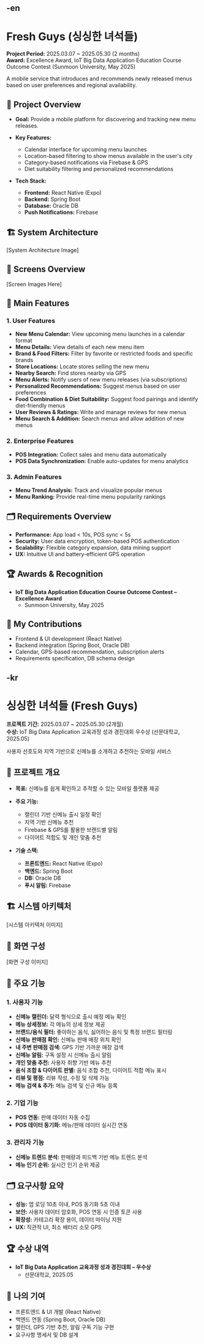 -en
---
# Fresh Guys (싱싱한 녀석들)

**Project Period:** 2025.03.07 ~ 2025.05.30 (2 months)  
**Award:** Excellence Award, IoT Big Data Application Education Course Outcome Contest (Sunmoon University, May 2025)

A mobile service that introduces and recommends newly released menus based on user preferences and regional availability.


## 📌 Project Overview

- **Goal:** Provide a mobile platform for discovering and tracking new menu releases.
- **Key Features:**
  - Calendar interface for upcoming menu launches
  - Location-based filtering to show menus available in the user's city
  - Category-based notifications via Firebase & GPS
  - Diet suitability filtering and personalized recommendations

- **Tech Stack:**
  - **Frontend:** React Native (Expo)
  - **Backend:** Spring Boot
  - **Database:** Oracle DB
  - **Push Notifications:** Firebase


## 🏗 System Architecture

[System Architecture Image]


## 📱 Screens Overview

[Screen Images Here]


## 🔹 Main Features

### 1. User Features
- **New Menu Calendar:** View upcoming menu launches in a calendar format
- **Menu Details:** View details of each new menu item
- **Brand & Food Filters:** Filter by favorite or restricted foods and specific brands
- **Store Locations:** Locate stores selling the new menu
- **Nearby Search:** Find stores nearby via GPS
- **Menu Alerts:** Notify users of new menu releases (via subscriptions)
- **Personalized Recommendations:** Suggest menus based on user preferences
- **Food Combination & Diet Suitability:** Suggest food pairings and identify diet-friendly menus
- **User Reviews & Ratings:** Write and manage reviews for new menus
- **Menu Search & Addition:** Search menus and allow addition of new menus



### 2. Enterprise Features
- **POS Integration:** Collect sales and menu data automatically
- **POS Data Synchronization:** Enable auto-updates for menu analytics



### 3. Admin Features
- **Menu Trend Analysis:** Track and visualize popular menus
- **Menu Ranking:** Provide real-time menu popularity rankings


## 🗂 Requirements Overview

- **Performance:** App load < 10s, POS sync < 5s  
- **Security:** User data encryption, token-based POS authentication  
- **Scalability:** Flexible category expansion, data mining support  
- **UX:** Intuitive UI and battery-efficient GPS operation



## 🏆 Awards & Recognition

- **IoT Big Data Application Education Course Outcome Contest – Excellence Award**  
  - Sunmoon University, May 2025



## 👤 My Contributions

- Frontend & UI development (React Native)
- Backend integration (Spring Boot, Oracle DB)
- Calendar, GPS-based recommendation, subscription alerts
- Requirements specification, DB schema design


-kr
---

# 싱싱한 녀석들 (Fresh Guys)

**프로젝트 기간:** 2025.03.07 ~ 2025.05.30 (2개월)  
**수상:** IoT Big Data Application 교육과정 성과 경진대회 우수상 (선문대학교, 2025.05)

사용자 선호도와 지역 기반으로 신메뉴를 소개하고 추천하는 모바일 서비스



## 📌 프로젝트 개요

- **목표:** 신메뉴를 쉽게 확인하고 추적할 수 있는 모바일 플랫폼 제공
- **주요 기능:**
  - 캘린더 기반 신메뉴 출시 일정 확인
  - 지역 기반 신메뉴 추천
  - Firebase & GPS를 활용한 브랜드별 알림
  - 다이어트 적합도 및 개인 맞춤 추천

- **기술 스택:**
  - **프론트엔드:** React Native (Expo)
  - **백엔드:** Spring Boot
  - **DB:** Oracle DB
  - **푸시 알림:** Firebase



## 🏗 시스템 아키텍처

[시스템 아키텍처 이미지]



## 📱 화면 구성

[화면 구성 이미지]



## 🔹 주요 기능

### 1. 사용자 기능
- **신메뉴 캘린더:** 달력 형식으로 출시 예정 메뉴 확인
- **메뉴 상세정보:** 각 메뉴의 상세 정보 제공
- **브랜드/음식 필터:** 좋아하는 음식, 싫어하는 음식 및 특정 브랜드 필터링
- **신메뉴 판매점 확인:** 신메뉴 판매 매장 위치 확인
- **내 주변 판매점 검색:** GPS 기반 가까운 매장 검색
- **신메뉴 알림:** 구독 설정 시 신메뉴 출시 알림
- **개인 맞춤 추천:** 사용자 취향 기반 메뉴 추천
- **음식 조합 & 다이어트 판별:** 음식 조합 추천, 다이어트 적합 메뉴 표시
- **리뷰 및 평점:** 리뷰 작성, 수정 및 삭제 가능
- **메뉴 검색 & 추가:** 메뉴 검색 및 신규 메뉴 등록



### 2. 기업 기능
- **POS 연동:** 판매 데이터 자동 수집
- **POS 데이터 동기화:** 메뉴/판매 데이터 실시간 연동



### 3. 관리자 기능
- **신메뉴 트렌드 분석:** 판매량과 피드백 기반 메뉴 트렌드 분석
- **메뉴 인기 순위:** 실시간 인기 순위 제공



## 🗂 요구사항 요약

- **성능:** 앱 로딩 10초 이내, POS 동기화 5초 이내  
- **보안:** 사용자 데이터 암호화, POS 연동 시 인증 토큰 사용  
- **확장성:** 카테고리 확장 용이, 데이터 마이닝 지원  
- **UX:** 직관적 UI, 최소 배터리 소모 GPS



## 🏆 수상 내역

- **IoT Big Data Application 교육과정 성과 경진대회 – 우수상**  
  - 선문대학교, 2025.05



## 👤 나의 기여

- 프론트엔드 & UI 개발 (React Native)
- 백엔드 연동 (Spring Boot, Oracle DB)
- 캘린더, GPS 기반 추천, 알림 구독 기능 구현
- 요구사항 명세서 및 DB 설계

